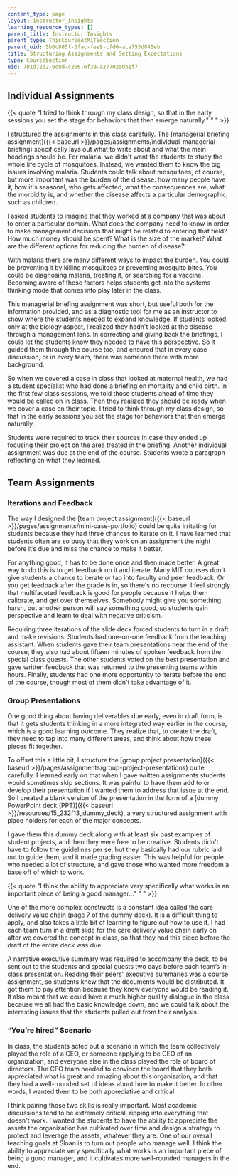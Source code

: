 ```yaml
---
content_type: page
layout: instructor_insights
learning_resource_types: []
parent_title: Instructor Insights
parent_type: ThisCourseAtMITSection
parent_uid: 5b0c885f-3fac-fee9-cfd6-aca753d845eb
title: Structuring Assignments and Setting Expectations
type: CourseSection
uid: 781d7232-9c8d-c266-6f39-a27702a0b1f7
---
```


Individual Assignments
----------------------

{{< quote "I tried to think through my class design, so that in the early sessions you set the stage for behaviors that then emerge naturally." " " >}}

I structured the assignments in this class carefully. The [managerial briefing assignment]({{< baseurl >}}/pages/assignments/individual-managerial-briefing) specifically lays out what to write about and what the main headings should be. For malaria, we didn't want the students to study the whole life cycle of mosquitoes. Instead, we wanted them to know the big issues involving malaria. Students could talk about mosquitoes, of course, but more important was the burden of the disease: how many people have it, how it's seasonal, who gets affected, what the consequences are, what the morbidity is, and whether the disease affects a particular demographic, such as children.

I asked students to imagine that they worked at a company that was about to enter a particular domain. What does the company need to know in order to make management decisions that might be related to entering that field? How much money should be spent? What is the size of the market? What are the different options for reducing the burden of disease?

With malaria there are many different ways to impact the burden. You could be preventing it by killing mosquitoes or preventing mosquito bites. You could be diagnosing malaria, treating it, or searching for a vaccine. Becoming aware of these factors helps students get into the systems thinking mode that comes into play later in the class.

This managerial briefing assignment was short, but useful both for the information provided, and as a diagnostic tool for me as an instructor to show where the students needed to expand knowledge. If students looked only at the biology aspect, I realized they hadn't looked at the disease through a management lens. In correcting and giving back the briefings, I could let the students know they needed to have this perspective. So it guided them through the course too, and ensured that in every case discussion, or in every team, there was someone there with more background.

So when we covered a case in class that looked at maternal health, we had a student specialist who had done a briefing on mortality and child birth. In the first few class sessions, we told those students ahead of time they would be called on in class. Then they realized they should be ready when we cover a case on their topic. I tried to think through my class design, so that in the early sessions you set the stage for behaviors that then emerge naturally.

Students were required to track their sources in case they ended up focusing their project on the area treated in the briefing. Another individual assignment was due at the end of the course. Students wrote a paragraph reflecting on what they learned.

Team Assignments
----------------

### Iterations and Feedback

The way I designed the [team project assignment]({{< baseurl >}}/pages/assignments/mini-case-portfolio) could be quite irritating for students because they had three chances to iterate on it. I have learned that students often are so busy that they work on an assignment the night before it’s due and miss the chance to make it better.

For anything good, it has to be done once and then made better. A great way to do this is to get feedback on it and iterate. Many MIT courses don't give students a chance to iterate or tap into faculty and peer feedback. Or you get feedback after the grade is in, so there's no recourse. I feel strongly that multifaceted feedback is good for people because it helps them calibrate, and get over themselves. Somebody might give you something harsh, but another person will say something good, so students gain perspective and learn to deal with negative criticism.

Requiring three iterations of the slide deck forced students to turn in a draft and make revisions. Students had one-on-one feedback from the teaching assistant. When students gave their team presentations near the end of the course, they also had about fifteen minutes of spoken feedback from the special class guests. The other students voted on the best presentation and gave written feedback that was returned to the presenting teams within hours. Finally, students had one more opportunity to iterate before the end of the course, though most of them didn't take advantage of it.

### Group Presentations

One good thing about having deliverables due early, even in draft form, is that it gets students thinking in a more integrated way earlier in the course, which is a good learning outcome. They realize that, to create the draft, they need to tap into many different areas, and think about how these pieces fit together.

To offset this a little bit, I structure the [group project presentation]({{< baseurl >}}/pages/assignments/group-project-presentations) quite carefully. I learned early on that when I gave written assignments students would sometimes skip sections. It was painful to have them add to or develop their presentation if I wanted them to address that issue at the end. So I created a blank version of the presentation in the form of a [dummy PowerPoint deck (PPT)]({{< baseurl >}}/resources/15_232f13_dummy_deck), a very structured assignment with place holders for each of the major concepts.

I gave them this dummy deck along with at least six past examples of student projects, and then they were free to be creative. Students didn't have to follow the guidelines per se, but they basically had our rubric laid out to guide them, and it made grading easier. This was helpful for people who needed a lot of structure, and gave those who wanted more freedom a base off of which to work.

{{< quote "I think the ability to appreciate very specifically what works is an important piece of being a good manager..." " " >}}

One of the more complex constructs is a constant idea called the care delivery value chain (page 7 of the dummy deck). It is a difficult thing to apply, and also takes a little bit of learning to figure out how to use it. I had each team turn in a draft slide for the care delivery value chain early on after we covered the concept in class, so that they had this piece before the draft of the entire deck was due.

A narrative executive summary was required to accompany the deck, to be sent out to the students and special guests two days before each team’s in-class presentation. Reading their peers' executive summaries was a course assignment, so students knew that the documents would be distributed. It got them to pay attention because they knew everyone would be reading it. It also meant that we could have a much higher quality dialogue in the class because we all had the basic knowledge down, and we could talk about the interesting issues that the students pulled out from their analysis.

### “You’re hired” Scenario

In class, the students acted out a scenario in which the team collectively played the role of a CEO, or someone applying to be CEO of an organization, and everyone else in the class played the role of board of directors. The CEO team needed to convince the board that they both appreciated what is great and amazing about this organization, and that they had a well-rounded set of ideas about how to make it better. In other words, I wanted them to be both appreciative and critical.

I think pairing those two skills is really important. Most academic discussions tend to be extremely critical, ripping into everything that doesn't work. I wanted the students to have the ability to appreciate the assets the organization has cultivated over time and design a strategy to protect and leverage the assets, whatever they are. One of our overall teaching goals at Sloan is to turn out people who manage well. I think the ability to appreciate very specifically what works is an important piece of being a good manager, and it cultivates more well-rounded managers in the end.